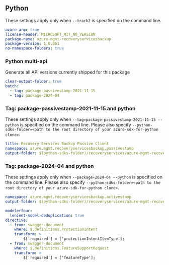 ## Python

These settings apply only when `--track2` is specified on the command line.

``` yaml $(python)
azure-arm: true
license-header: MICROSOFT_MIT_NO_VERSION
package-name: azure-mgmt-recoveryservicesbackup
package-version: 1.0.0b1
no-namespace-folders: true
```

### Python multi-api

Generate all API versions currently shipped for this package

```yaml $(python)
clear-output-folder: true
batch:
  - tag: package-passivestamp-2021-11-15
  - tag: package-2024-04
```

### Tag: package-passivestamp-2021-11-15 and python

These settings apply only when `--tag=package-passivestamp-2021-11-15 --python` is specified on the command line.
Please also specify `--python-sdks-folder=<path to the root directory of your azure-sdk-for-python clone>`.

``` yaml $(tag) == 'package-passivestamp-2021-11-15'
title: Recovery Services Backup Passive Client
namespace: azure.mgmt.recoveryservicesbackup.passivestamp
output-folder: $(python-sdks-folder)/recoveryservices/azure-mgmt-recoveryservicesbackup/azure/mgmt/recoveryservicesbackup/passivestamp
```

### Tag: package-2024-04 and python

These settings apply only when `--package-2024-04 --python` is specified on the command line.
Please also specify `--python-sdks-folder=<path to the root directory of your azure-sdk-for-python clone>`.

``` yaml $(tag) == 'package-2024-04'
namespace: azure.mgmt.recoveryservicesbackup.activestamp
output-folder: $(python-sdks-folder)/recoveryservices/azure-mgmt-recoveryservicesbackup/azure/mgmt/recoveryservicesbackup/activestamp
```

``` yaml $(python)
modelerfour:
  lenient-model-deduplication: true
directive:
  - from: swagger-document
    where: $.definitions.ProtectionIntent
    transform: >
        $['required'] = ['protectionIntentItemType'];
  - from: swagger-document
    where: $.definitions.FeatureSupportRequest
    transform: >
        $['required'] = ['featureType'];

```
